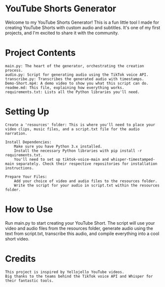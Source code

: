 # YouTube Shorts Generator

Welcome to my YouTube Shorts Generator! This is a fun little tool I made for creating YouTube Shorts with custom audio and subtitles. It's one of my first projects, and I'm excited to share it with the community.

# Project Contents

    main.py: The heart of the generator, orchestrating the creation process.
    audio.py: Script for generating audio using the TikTok voice API.
    transcribe.py: Transcribes the generated audio with timestamps.
    Demo-Short.mp4: A demo video to show you what this script can do.
    readme.md: This file, explaining how everything works.
    requirements.txt: Lists all the Python libraries you'll need.

# Setting Up

    Create a 'resources' folder: This is where you'll need to place your video clips, music files, and a script.txt file for the audio narration.

    Install Dependencies:
        Make sure you have Python 3.x installed.
        Install the necessary Python libraries with pip install -r requirements.txt.
        You'll need to set up tiktok-voice-main and whisper-timestamped-main separately. Check their respective repositories for installation instructions.

    Prepare Your Files:
        Add your choice of video and audio files to the resources folder.
        Write the script for your audio in script.txt within the resources folder.

# How to Use

Run main.py to start creating your YouTube Short. The script will use your video and audio files from the resources folder, generate audio using the text from script.txt, transcribe this audio, and compile everything into a cool short video.

# Credits

    This project is inspired by Yellojello YouTube videos.
    Big thanks to the teams behind the TikTok voice API and Whisper for their fantastic tools.
